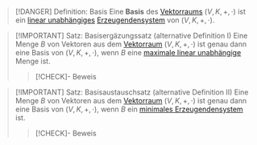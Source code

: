 > [!DANGER] Definition: Basis
> Eine **Basis** des [Vektorraums](../Abstrakter%20Vektorraum.md) $(V,K,+,\cdot)$ ist ein [linear unabhängiges](../Lineare%20Unabhängigkeit.md) [Erzeugendensystem](../Erzeugendensystem.md) von $(V,K,+,\cdot)$.

> [!IMPORTANT] Satz: Basisergäzungssatz (alternative Definition I)
> Eine Menge $B$ von Vektoren aus dem [Vektorraum](../Abstrakter%20Vektorraum.md) $(V, K, +, \cdot)$ ist genau dann eine Basis von $(V, K, +, \cdot)$, wenn $B$ eine [maximale linear unabhängige](../Lineare%20Unabhängigkeit.md) Menge ist.
> > [!CHECK]- Beweis


> [!IMPORTANT] Satz: Basisaustauschsatz (alternative Definition II)
> Eine Menge $B$ von Vektoren aus dem [Vektorraum](../Abstrakter%20Vektorraum.md) $(V, K, +, \cdot)$ ist genau dann eine Basis von $(V, K, +, \cdot)$, wenn $B$ ein [minimales Erzeugendensystem](../Erzeugendensystem.md) ist.
> > [!CHECK]- Beweis